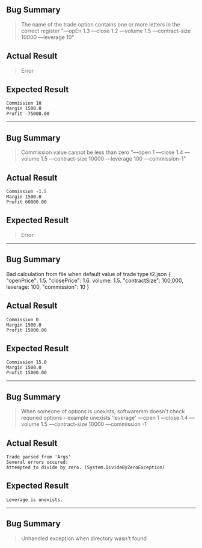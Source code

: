 ## Bug Summary
> The name of the trade option contains one or more letters in the correct register
"—opEn 1.3 —close 1.2 —volume 1.5 —contract-size 10000 —leverage 10"

## Actual Result
> Error 

## Expected Result
	Commission 10	
	Margin 1500.0	
	Profit -75000.00	
----------------------------------------------------------------------------------		
## Bug Summary
> Commission value cannot be less than zero
"—open 1 —close 1.4 —volume 1.5 —contract-size 10000 —leverage 100 —commission-1"

## Actual Result
	Commission -1.5	
	Margin 1500.0	
	Profit 60000.00	

## Expected Result
> Error
----------------------------------------------------------------------------------	
## Bug Summary
Bad calculation from file when default value of trade type t2.json
	{
	  "openPrice": 1.5.
	  "closePrice": 1.6.
	  volume: 1.5.
	  "contractSize": 100,000,
	  leverage: 100,
	  "commission": 10
	}

## Actual Result
 	Commission 0	
	Margin 1500.0	
	Profit 15000.00		

## Expected Result
	Commission 15.0	
	Margin 1500.0	
	Profit 15000.00
----------------------------------------------------------------------------------			
## Bug Summary
> When someone of options is unexists, softwaremm doesn't check requried options - example unexists 'leverage'
 —open 1 —close 1.4 —volume 1.5 —contract-size 10000 —commission -1

## Actual Result
	Trade parsed from 'Args'
	Several errors occured:
	Attempted to divide by zero. (System.DivideByZeroException)	 		

## Expected Result
	Leverage is unexists.
----------------------------------------------------------------------------------		
## Bug Summary
> Unhandled exception when directory wasn't found

